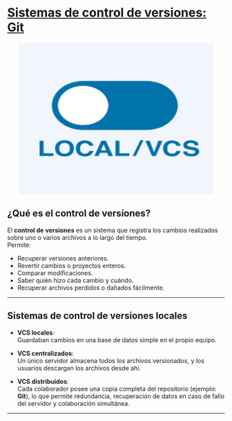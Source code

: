 # [Sistemas de control de versiones: Git](README.md)

<p align="center"><img src="img/vcs.png" alt="vcs" width="450" height="350"></p>

## ¿Qué es el control de versiones?
El **control de versiones** es un sistema que registra los cambios realizados sobre uno o varios archivos a lo largo del tiempo.  
Permite:  
-  Recuperar versiones anteriores.  
-  Revertir cambios o proyectos enteros.  
-  Comparar modificaciones.  
-  Saber quién hizo cada cambio y cuándo.  
-  Recuperar archivos perdidos o dañados fácilmente.  

---

## Sistemas de control de versiones locales

- **VCS locales**:  
  Guardaban cambios en una base de datos simple en el propio equipo.

- **VCS centralizados**:  
  Un único servidor almacena todos los archivos versionados, y los usuarios descargan los archivos desde ahí.

- **VCS distribuidos**:  
  Cada colaborador posee una copia completa del repositorio (ejemplo: **Git**), lo que permite redundancia, recuperación de datos en caso de fallo del servidor y colaboración simultánea.

---
